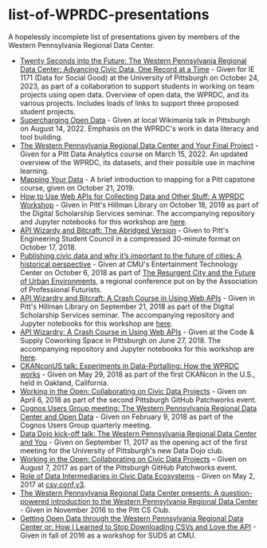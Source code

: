 # list-of-WPRDC-presentations
A hopelessly incomplete list of presentations given by members of the Western Pennsylvania Regional Data Center.

* [Twenty Seconds into the Future: The Western Pennsylvania Regional Data Center: Advancing Civic Data, One Record at a Time](https://docs.google.com/presentation/d/1na-miSc6WHt6rFaalPAusl0wJfVeJ0nyg1UoWbsBQu0/edit#slide=id.p) - Given for IE 1171 (Data for Social Good) at the University of Pittsburgh on October 24, 2023, as part of a collaboration to support students in working on team projects using open data. Overview of open data, the WPRDC, and its various projects. Includes loads of links to support three proposed student projects.
* [Supercharging Open Data](https://docs.google.com/presentation/d/1MDlcLFAsez1JtoftZQ4tjHnulHwgk72x-EkRM3qgL6c/edit?usp=sharing) - Given at local Wikimania talk in Pittsburgh on August 14, 2022. Emphasis on the WPRDC's work in data literacy and tool building.
* [The Western Pennsylvania Regional Data Center and Your Final Project](https://docs.google.com/presentation/d/1uF4ZEQrRkgIOjCwFKCOea0TyDVXqRmhb7SGO3ln5v5c/edit?usp=sharing) - Given for a Pitt Data Analytics course on March 15, 2022. An updated overview of the WPRDC, its datasets, and their possible use in machine learning.
* [Mapping Your Data](https://docs.google.com/presentation/d/1c7ybp6GAXP80KioS0N3s5Rvkv1eGMysHT4hA7V1SmD8/edit#slide=id.g3f6b13f58c_0_26) - A brief introduction to mapping for a Pitt capstone course, given on October 21, 2019.
* [How to Use Web APIs for Collecting Data and Other Stuff: A WPRDC Workshop](https://docs.google.com/presentation/d/1jVu3kkHBwe46VpjeF8aTBTv6KGIplTKMHwn_PcLoydc/edit?usp=sharing) - Given in Pitt's Hillman Library on October 18, 2019 as part of the Digital Scholarship Services seminar. The accompanying repository and Jupyter notebooks for this workshop are [here](https://github.com/WPRDC/api-training).
* [API Wizardy and Bitcraft: The Abridged Version](https://docs.google.com/presentation/d/1oaYRmj878sT_hOO62GCdkjFzIg4IqrehPgotOTXe5Jg) - Given to Pitt's Engineering Student Council in a compressed 30-minute format on October 17, 2018.
* [Publishing civic data and why it’s important to the future of cities: A historical perspective](https://docs.google.com/presentation/d/1n10cZkulmzCPkb9WAVJB-FvNGB3k5BP5BABY2Q9mqYg) - Given at CMU's Entertainment Technology Center on October 6, 2018 as part of [The Resurgent City and the Future of Urban Environments](https://profuturists.wildapricot.org/event-2895835), a regional conference put on by the Association of Professional Futurists.
* [API Wizardry and Bitcraft: A Crash Course in Using Web APIs](https://docs.google.com/presentation/d/16c6B33NYBCB2Ri4R5-mcI4wQi7Pf4JP1lHNCNJnAB_I) - Given in Pitt's Hillman Library on September 21, 2018 as part of the Digital Scholarship Services seminar. The accompanying repository and Jupyter notebooks for this workshop are [here](https://github.com/WPRDC/api-training).
* [API Wizardry: A Crash Course in Using Web APIs](https://docs.google.com/presentation/d/19bP_khVtanOgCmoEg8qKoLjhh01rz1TFuss12MFz96E) - Given at the Code & Supply Coworking Space in Pittsburgh on June 27, 2018. The accompanying repository and Jupyter notebooks for this workshop are [here](https://github.com/WPRDC/api-training).
* [CKANconUS talk: Experiments in Data-Portalling: How the WPRDC works](https://docs.google.com/presentation/d/17jHaROZsN_X5mmxY3YwFKR04MuFboAsW7NvmmyL979U/edit?usp=sharing) - Given on May 29, 2018 as part of the first CKANcon in the U.S., held in Oakland, California.
* [Working in the Open: Collaborating on Civic Data Projects](https://docs.google.com/presentation/d/1UIJMTAaXmLTP6smH-A2BqNpYra0vT-P7_4sB1raCdtI/edit?usp=sharing) - Given on April 6, 2018 as part of the second Pittsburgh GitHub Patchworks event.
* [Cognos Users Group meeting: The Western Pennsylvania Regional Data Center and Open Data](https://docs.google.com/presentation/d/1oVTTK_upme8_DLwhhCOaMOFo7k8WinApjXqC--RoWjc/edit?usp=sharing) - Given on February 9, 2018 as part of the Cognos Users Group quarterly meeting.
* [Data Dojo kick-off talk: The Western Pennsylvania Regional Data Center and You](https://docs.google.com/presentation/d/1eTSFZj0Z9UctP2UfUSSKEiBBH-IYAnc5JB6gMQ5wnjk) - Given on September 11, 2017 as the opening act of the first meeting for the University of Pittsburgh's new Data Dojo club.
* [Working in the Open: Collaborating on Civic Data Projects](https://docs.google.com/presentation/d/1k0Kq7BEUD1Kw96YhoF4mBKk66CWl4x4o7UFPKGVrILw) – Given on August 7, 2017 as part of the Pittsburgh GitHub Patchworks event. <!--The one about the PantherView project.-->
* [Role of Data Intermediaries in Civic Data Ecosystems](https://docs.google.com/presentation/d/1GqaDEVjhBkwSfFWfoPttB_mhs1AP_NaKd0k2Mh_NOHk/) - Given on May 2, 2017 at [csv,conf,v3](https://csvconf.com/).
* [The Western Pennsylvania Regional Data Center presents: A question-powered introduction to the Western Pennsylvania Regional Data Center](https://docs.google.com/presentation/d/1Me2JOt4AgZwigne0rgj6nHvt8Q7hj6ynyhLLtgi4LFg) - Given in November 2016 to the Pitt CS Club. <!-- The one that profiled different datasets and found things on porches. -->
* [Getting Open Data through the Western Pennsylvania Regional Data Center or: How I Learned to Stop Downloading CSVs and Love the API](https://docs.google.com/presentation/d/1zXTJ6VfbdCU14PobXvXeIC1XiyigvG3xWYvyeNnIhCE) - Given in fall of 2016 as a workshop for SUDS at CMU. <!-- The one with the TwitterBot demo and Jupyter notebooks. -->
